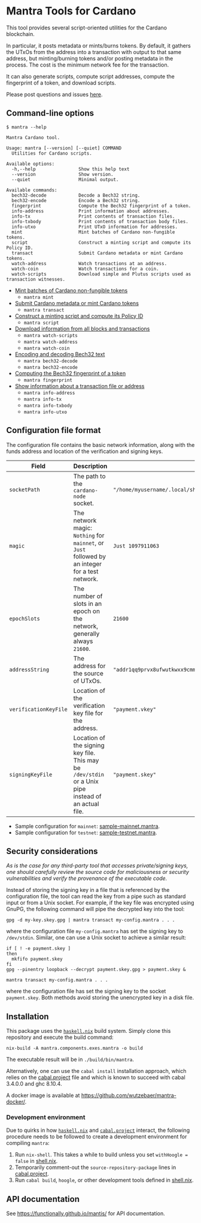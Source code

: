 # Mantra Tools for Cardano

This tool provides several script-oriented utilities for the Cardano blockchain.

In particular, it posts metadata or mints/burns tokens. By default, it gathers the UTxOs from the address into a transaction with output to that same address, but minting/burning tokens and/or posting metadata in the process. The cost is the minimum network fee for the transaction.

It can also generate scripts, compute script addresses, compute the fingerprint of a token, and download scripts.

Please post questions and issues [here](https://github.com/functionally/mantra/issues).


## Command-line options

	$ mantra --help
	
	Mantra Cardano tool.
	
	Usage: mantra [--version] [--quiet] COMMAND
	  Utilities for Cardano scripts.
	
	Available options:
	  -h,--help                Show this help text
	  --version                Show version.
	  --quiet                  Minimal output.
	
	Available commands:
	  bech32-decode            Decode a Bech32 string.
	  bech32-encode            Encode a Bech32 string.
	  fingerprint              Compute the Bech32 fingerprint of a token.
	  info-address             Print information about addresses.
	  info-tx                  Print contents of transaction files.
	  info-txbody              Print contents of transaction body files.
	  info-utxo                Print UTxO information for addresses.
	  mint                     Mint batches of Cardano non-fungible tokens.
	  script                   Construct a minting script and compute its Policy ID.
	  transact                 Submit Cardano metadata or mint Cardano tokens.
	  watch-address            Watch transactions at an address.
	  watch-coin               Watch transactions for a coin.
	  watch-scripts            Download simple and Plutus scripts used as transaction witnesses.

*   [Mint batches of Cardano non-fungible tokens](man/mint.md)
    *   `mantra mint`
*   [Submit Cardano metadata or mint Cardano tokens](man/transact.md)
    *   `mantra transact`
*   [Construct a minting script and compute its Policy ID](man/script.md)
    *   `mantra script`
*   [Download information from all blocks and transactions](man/watch.md)
    *   `mantra watch-scripts`
    *   `mantra watch-address`
    *   `mantra watch-coin`
*   [Encoding and decoding Bech32 text](man/bech32.md)
    *   `mantra bech32-decode`
    *   `mantra bech32-encode`
*   [Computing the Bech32 fingerprint of a token](man/fingerprint.md)
    *   `mantra fingerprint`
*   [Show information about a transaction file or address](man/info.md)
    *   `mantra info-address`
    *   `mantra info-tx`
    *   `mantra info-txbody`
    *   `mantra info-utxo`


## Configuration file format

The configuration file contains the basic network information, along with the funds address and location of the verification and signing keys.

| Field                 | Description                                                                                          | Example Value                                                                                               |
|-----------------------|------------------------------------------------------------------------------------------------------|-------------------------------------------------------------------------------------------------------------|
| `socketPath`          | The path to the `cardano-node` socket.                                                               | `"/home/myusername/.local/share/Daedalus/testnet/cardano-node.socket"`                                      |
| `magic`               | The network magic: `Nothing` for `mainnet`, or `Just` followed by an integer for a test network.     | `Just 1097911063`                                                                                           |
| `epochSlots`          | The number of slots in an epoch on the network, generally always `21600`.                            | `21600`                                                                                                     |
| `addressString`       | The address for the source of UTxOs.                                                                 | `"addr1qq9prvx8ufwutkwxx9cmmuuajaqmjqwujqlp9d8pvg6gupcvluken35ncjnu0puetf5jvttedkze02d5kf890kquh60slacjyp"` |
| `verificationKeyFile` | Location of the verification key file for the address.                                               | `"payment.vkey"`                                                                                            |
| `signingKeyFile`      | Location of the signing key file. This may be `/dev/stdin` or a Unix pipe instead of an actual file. | `"payment.skey"`                                                                                            |


*   Sample configuration for `mainnet`: [sample-mainnet.mantra](sample-mainnet.mantra).
*   Sample configuration for `testnet`: [sample-testnet.mantra](sample-testnet.mantra).


## Security considerations

*As is the case for any third-party tool that accesses private/signing keys, one should carefully review the source code for maliciousness or security vulnerabilities and verify the provenance of the executable code.*

Instead of storing the signing key in a file that is referenced by the configuration file, the tool can read the key from a pipe such as standard input or from a Unix socket. For example, if the key file was encrypted using GnuPG, the following command will pipe the decrypted key into the tool:

	gpg -d my-key.skey.gpg | mantra transact my-config.mantra . . .

where the configuration file `my-config.mantra` has set the signing key to `/dev/stdin`. Similar, one can use a Unix socket to achieve a similar result:

	if [ ! -e payment.skey ]
	then
	  mkfifo payment.skey
	fi
	gpg --pinentry loopback --decrypt payment.skey.gpg > payment.skey &
	
	mantra transact my-config.mantra . . .

where the configuration file has set the signing key to the socket `payment.skey`. Both methods avoid storing the unencrypted key in a disk file.


## Installation

This package uses the [`haskell.nix`](https://input-output-hk.github.io/haskell.nix/) build system. Simply clone this repository and execute the build command:

	nix-build -A mantra.components.exes.mantra -o build

The executable result will be in `./build/bin/mantra`.

Alternatively, one can use the `cabal install` installation approach, which relies on the [cabal.project](cabal.project) file and which is known to succeed with cabal 3.4.0.0 and ghc 8.10.4.

A docker image is available at https://github.com/wutzebaer/mantra-docker/.


### Development environment

Due to quirks in how [`haskell.nix`](https://input-output-hk.github.io/haskell.nix/) and [`cabal.project`](https://cabal.readthedocs.io/en/3.4/cabal-project.html) interact, the following procedure needs to be followed to create a development environment for compiling `mantra`:

1.  Run `nix-shell`. This takes a while to build unless you set `withHoogle = false` in [shell.nix](shell.nix).
2.  Temporarily comment-out the `source-repository-package` lines in [cabal.project](cabal.project).
3.  Run `cabal build`, `hoogle`, or other development tools defined in [shell.nix](shell.nix).


API documentation
-----------------

See https://functionally.github.io/mantis/ for API documentation.
